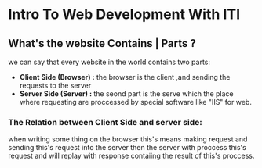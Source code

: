 # Intro To Web Development With ITI

## What's the website Contains | Parts ? 
we can say that every website in the world contains two parts:
- **Client Side (Browser) :**   the browser is the client ,and sending the requests to the server
- **Server Side (Server) :**  the seond part is the serve which the place where requesting are proccessed by special software like "IIS" for web.

### The Relation between Client Side and server side:
when writing  some thing on the browser this's means making request and sending this's request into the server then the server with proccess this's request and will replay with response contaiing the result of this's proccess.